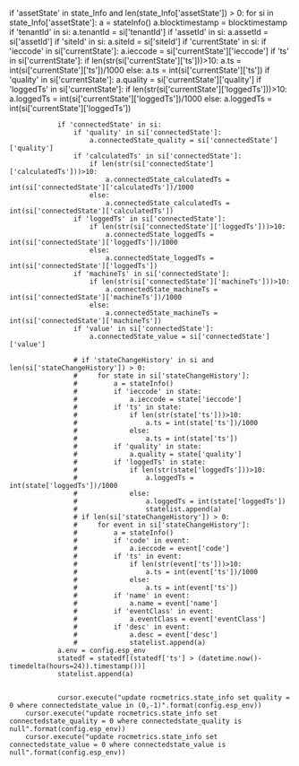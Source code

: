 if 'assetState' in state_Info and len(state_Info['assetState']) > 0:
            for si in state_Info['assetState']:
                a = stateInfo()
                a.blocktimestamp = blocktimestamp  
                if 'tenantId' in si:
                    a.tenantId = si['tenantId']
                if 'assetId' in si:
                    a.assetId = si['assetId']
                if 'siteId' in si:
                    a.siteId = si['siteId']
                if 'currentState' in si:
                    if 'ieccode' in si['currentState']:
                        a.ieccode = si['currentState']['ieccode']
                    if 'ts' in si['currentState']:
                        if len(str(si['currentState']['ts']))>10:
                            a.ts = int(si['currentState']['ts'])/1000
                        else:
                            a.ts = int(si['currentState']['ts'])
                    if 'quality' in si['currentState']:
                        a.quality = si['currentState']['quality']
                    if 'loggedTs' in si['currentState']:
                        if len(str(si['currentState']['loggedTs']))>10:
                            a.loggedTs = int(si['currentState']['loggedTs'])/1000
                        else:
                            a.loggedTs = int(si['currentState']['loggedTs'])

                if 'connectedState' in si:
                    if 'quality' in si['connectedState']:
                        a.connectedState_quality = si['connectedState']['quality']
                    if 'calculatedTs' in si['connectedState']:
                        if len(str(si['connectedState']['calculatedTs']))>10:
                            a.connectedState_calculatedTs = int(si['connectedState']['calculatedTs'])/1000
                        else:
                            a.connectedState_calculatedTs = int(si['connectedState']['calculatedTs'])
                    if 'loggedTs' in si['connectedState']:
                        if len(str(si['connectedState']['loggedTs']))>10:
                            a.connectedState_loggedTs = int(si['connectedState']['loggedTs'])/1000
                        else:
                            a.connectedState_loggedTs = int(si['connectedState']['loggedTs'])
                    if 'machineTs' in si['connectedState']:
                        if len(str(si['connectedState']['machineTs']))>10:
                            a.connectedState_machineTs = int(si['connectedState']['machineTs'])/1000
                        else:
                            a.connectedState_machineTs = int(si['connectedState']['machineTs'])
                    if 'value' in si['connectedState']:
                        a.connectedState_value = si['connectedState']['value']

                    # if 'stateChangeHistory' in si and len(si['stateChangeHistory']) > 0:
                    #     for state in si['stateChangeHistory']:
                    #         a = stateInfo()
                    #         if 'ieccode' in state:
                    #             a.ieccode = state['ieccode']
                    #         if 'ts' in state:
                    #             if len(str(state['ts']))>10:
                    #                 a.ts = int(state['ts'])/1000
                    #             else:
                    #                 a.ts = int(state['ts'])
                    #         if 'quality' in state:
                    #             a.quality = state['quality']
                    #         if 'loggedTs' in state:
                    #             if len(str(state['loggedTs']))>10:
                    #                 a.loggedTs = int(state['loggedTs'])/1000
                    #             else:
                    #                 a.loggedTs = int(state['loggedTs'])
                    #                 statelist.append(a)
                    # if len(si['stateChangeHistory']) > 0:
                    #     for event in si['stateChangeHistory']:
                    #         a = stateInfo()
                    #         if 'code' in event:
                    #             a.ieccode = event['code']
                    #         if 'ts' in event:
                    #             if len(str(event['ts']))>10:
                    #                 a.ts = int(event['ts'])/1000
                    #             else:
                    #                 a.ts = int(event['ts'])
                    #         if 'name' in event:
                    #             a.name = event['name']
                    #         if 'eventClass' in event:
                    #             a.eventClass = event['eventClass']
                    #         if 'desc' in event:
                    #             a.desc = event['desc']
                    #             statelist.append(a)
                a.env = config.esp_env
                statedf = statedf[(statedf['ts'] > (datetime.now()- timedelta(hours=24)).timestamp())]
                statelist.append(a)


                cursor.execute("update rocmetrics.state_info set quality = 0 where connectedstate_value in (0,-1)".format(config.esp_env))
        cursor.execute("update rocmetrics.state_info set connectedstate_quality = 0 where connectedstate_quality is null".format(config.esp_env))
        cursor.execute("update rocmetrics.state_info set connectedstate_value = 0 where connectedstate_value is null".format(config.esp_env))
